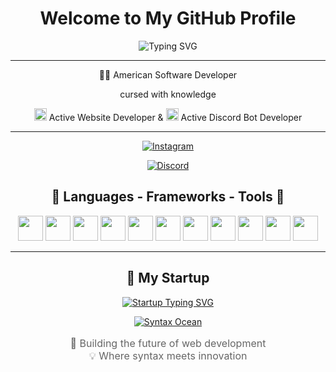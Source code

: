 <h1 align="center"> Welcome to My GitHub Profile</h1>
<p align="center">
  <img src="https://readme-typing-svg.demolab.com?font=Fira+Code&duration=2000&pause=1000&color=58A6FF&center=true&vCenter=true&width=435&lines=Hi+there!;I'm+Kkapebs&weight=700" alt="Typing SVG" />
</p>

---

<div align="center">
👨‍💻 American Software Developer

cursed with knowledge

<img src="https://cdn.jsdelivr.net/gh/devicons/devicon/icons/chrome/chrome-original.svg" width="20" height="20"/> Active Website Developer & <img src="https://cdn.jsdelivr.net/gh/devicons/devicon/icons/discord/discord-original.svg" width="20" height="20"/> Active Discord Bot Developer

---

<p>
  <a href="https://www.instagram.com/kkapebs/">
    <img src="https://img.shields.io/badge/Instagram-E4405F?style=for-the-badge&logo=instagram&logoColor=white" alt="Instagram" />
  </a>
</p>
<p>
  <a href="https://discord.gg/syntaxocean">
    <img src="https://img.shields.io/badge/Discord-7289DA?style=for-the-badge&logo=discord&logoColor=white" alt="Discord" />
  </a>
</p>
</div>
<h2 align="center">🚀 Languages - Frameworks - Tools 🚀</h2>
<p align="center">
  <img src="https://cdn.jsdelivr.net/gh/devicons/devicon/icons/vscode/vscode-original.svg" width="40" height="40"/>
  <img src="https://cdn.jsdelivr.net/gh/devicons/devicon/icons/python/python-original.svg" width="40" height="40"/>
  <img src="https://cdn.jsdelivr.net/gh/devicons/devicon/icons/javascript/javascript-original.svg" width="40" height="40"/>
  <img src="https://cdn.jsdelivr.net/gh/devicons/devicon/icons/html5/html5-original.svg" width="40" height="40"/>
  <img src="https://cdn.jsdelivr.net/gh/devicons/devicon/icons/css3/css3-original.svg" width="40" height="40"/>
  <img src="https://cdn.jsdelivr.net/gh/devicons/devicon/icons/react/react-original.svg" width="40" height="40"/>
  <img src="https://cdn.jsdelivr.net/gh/devicons/devicon/icons/cplusplus/cplusplus-original.svg" width="40" height="40"/>
  <img src="https://cdn.jsdelivr.net/gh/devicons/devicon/icons/csharp/csharp-original.svg" width="40" height="40"/>
  <img src="https://cdn.jsdelivr.net/gh/devicons/devicon/icons/nodejs/nodejs-original.svg" width="40" height="40"/>
  <img src="https://cdn.jsdelivr.net/gh/devicons/devicon/icons/django/django-plain.svg" width="40" height="40"/>
  <img src="https://cdn.jsdelivr.net/gh/devicons/devicon/icons/flask/flask-original.svg" width="40" height="40"/>
</p>

---

<h2 align="center">🌊 My Startup</h2>
<div align="center">
  <a href="https://syntaxocean.com">
    <img src="https://readme-typing-svg.demolab.com?font=Fira+Code&size=32&duration=2000&pause=1000&color=00D9FF&center=true&vCenter=true&width=435&lines=SYNTAX+OCEAN;Dive+into+Code;Innovation+Awaits" alt="Startup Typing SVG" />
  </a>
  
  <p>
    <a href="https://syntaxocean.com">
      <img src="https://img.shields.io/badge/Visit%20Website-SYNTAX%20OCEAN-00D9FF?style=for-the-badge&logo=data:image/svg+xml;base64,PHN2ZyB4bWxucz0iaHR0cDovL3d3dy53My5vcmcvMjAwMC9zdmciIHZpZXdCb3g9IjAgMCAyNCAyNCIgZmlsbD0iI2ZmZiI+PHBhdGggZD0iTTEyIDJMMTMuMDkgOC4yNkwyMCA5TDEzLjA5IDE1Ljc0TDEyIDIyTDEwLjkxIDE1Ljc0TDQgOUwxMC45MSA4LjI2TDEyIDJ6Ii8+PC9zdmc+" alt="Syntax Ocean" />
    </a>
  </p>
  
  <p style="font-size: 16px; color: #666;">
    🚀 Building the future of web development<br>
    💡 Where syntax meets innovation
  </p>
</div>
